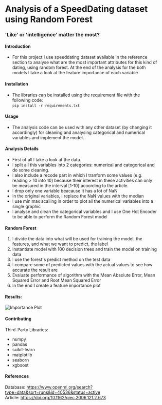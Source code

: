 # Analysis of a SpeedDating dataset using Random Forest
### 'Like' or 'intelligence' matter the most?


#### Introduction
- For this project I use speeddating dataset available in the reference section  to analyse what are the most important attributes for this kind of dating, using random forest. At the end of the analysis for the both models I take a look at the feature importance of each variable


#### Installation

- The libraries can be installed using the requirement file with the following code:  
```pip install -r requirements.txt```

#### Usage

- The analysis code can be used with any other dataset (by changing it accordingly) for cleaning and analysing categorical and numerical variables and implement the model.

#### Analysis Details

- First of all I take a look at the data.
- I split all this variables into 2 categories: numerical and categorical and do some cleaning.
- I also include a recode part in which I tranform some values (e.g. reading > 10 into 10) because their interest in these activities can only be measured in the interval [1-10] acoording to the article.
- I drop only one variable beacause it has a lot of NaN
- In the original variables, I replace the NaN values with the median
- I use min max scalling in order to plot all the numerical variables into a single graphic
- I analyse and clean the categorical variables and I use One Hot Encoder to be able to perform the Random Forest model

#### Random Forest

1. I divide the data into what will be used for training the model, the features, and what we want to predict, the label
2. Instantiate model with 100 decision trees and train the model on training data
3. I use the forest's predict method on the test data
4. I compare some of predicted values with the actual values to see how accurate the result are
5. Evaluate performance of algorithm with the Mean Absolute Error, Mean Squared Error and Root Mean Squared Error
6. In the end I create a feature importance plot

#### Results:
![Importance Plot](random_forest.PNG?raw=true "Importance Plot")


#### Contributing
Third-Party Libraries:

- numpy
- pandas
- scikit-learn
- matplotlib
- seaborn
- xgboost

#### References
Database: https://www.openml.org/search?type=data&sort=runs&id=40536&status=active  
Article: https://doi.org/10.1162/qjec.2006.121.2.673
